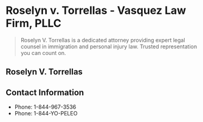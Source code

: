 # Roselyn v. Torrellas - Vasquez Law Firm, PLLC

> Roselyn V. Torrellas is a dedicated attorney providing expert legal counsel in immigration and personal injury law. Trusted representation you can count on.

## Roselyn V. Torrellas

## Contact Information

- Phone: 1-844-967-3536
- Phone: 1-844-YO-PELEO
